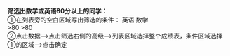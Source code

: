 **筛选出数学或英语80分以上的同学：**  
①在列表旁的空白区域写出筛选的条件：
    英语    数学  
    >80
            >80  
②点击数据-->点击筛选右侧的高级-->列表区域选择整个成绩表，条件区域选择①的区域-->点击确定
